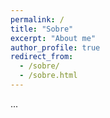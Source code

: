 ```yaml
---
permalink: /
title: "Sobre"
excerpt: "About me"
author_profile: true
redirect_from: 
  - /sobre/
  - /sobre.html
---
```


...

